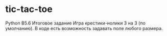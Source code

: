 # tic-tac-toe
Python B5.6 Итоговое задание
Игра крестики-нолики 3 на 3 (по умолчанию).
В коде есть возможность задавать поле любого размера.
